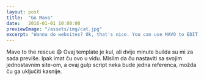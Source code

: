 ```yaml
---
layout: post
title:  "Go Mavo"
date:   2016-01-01 10:00:00
previewImage: "/assets/img/cat.jpg"
excerpt: "Wanna do websites? Ok, that's nice. You can use MAVO to EDIT YOUR site. Really!"
---
```

Mavo to the rescue :smile:
Ovaj template je kul, ali dvije minute builda su mi za sada previše. Ipak imat ču ovo u vidu.
Mislim da ču nastaviti sa svojim jednostavnim site-om, a ovaj gulp script neka bude jedna referenca, možda ču ga uključiti kasnije.